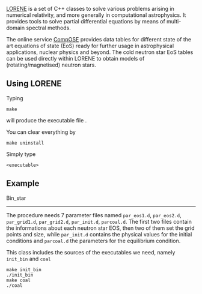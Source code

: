 [LORENE](https://lorene.obspm.fr) is a set of C++ classes to solve various problems arising in numerical relativity, and more generally in computational astrophysics. It provides tools to solve partial differential equations by means of multi-domain spectral methods.

The online service [CompOSE](https://compose.obspm.fr/#) provides data tables for different state of the art equations of state (EoS) ready for further usage in astrophysical applications, nuclear physics and beyond. The cold neutron star EoS tables can be used directly within LORENE to obtain models of (rotating/magnetised) neutron stars.

## Using LORENE

Typing 

```
make
```

will produce the executable file <executable>.

You can clear everything by

```
make uninstall
```

Simply type

```
<executable>
```

## Example

Bin_star
___

The procedure needs 7 parameter files named `par_eos1.d`, `par_eos2.d`, `par_grid1.d`, `par_grid2.d`, `par_init.d`, `parcoal.d`. The first two files contain the informations about each neutron star EOS, then two of them set the grid points and size, while `par_init.d` contains the physical values for the initial conditions and `parcoal.d` the parameters for the equilibrium condition.

This class includes the sources of the executables we need, namely `init_bin` and `coal`

```
make init_bin
./init_bin
make coal
./coal
```